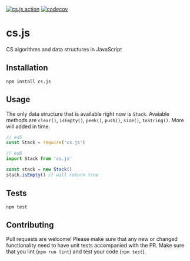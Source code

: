 [![cs.js action](https://github.com/jesselpalmer/cs.js/workflows/cs.js%20action/badge.svg)](https://github.com/jesselpalmer/cs.js/workflows/cs.js%20action/)
[![codecov](https://codecov.io/gh/jesselpalmer/cs.js/branch/master/graph/badge.svg)](https://codecov.io/gh/jesselpalmer/cs.js)

# cs.js

CS algorithms and data structures in JavaScript

## Installation
  
  ```
  npm install cs.js
  ```

## Usage

The only data structure that is available right now is `Stack`. Avaiable methods are `clear()`, `isEmpty()`, `peek()`, `push()`, `size()`, `toString()`. More will added in time.
  
  ```js
  // es5
  const Stack = require('cs.js')

  // es6
  import Stack from 'cs.js'

  const stack = new Stack()
  stack.isEmpty() // will return true
  ```

## Tests

  ```
  npm test
  ```

## Contributing

Pull requests are welcome! Please make sure that any new or changed functionality need to have unit tests accompanied with the PR. Make sure that you lint (`npm run lint`) and test your code (`npm test`).
  